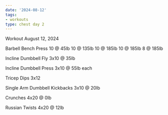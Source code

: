 ```yaml
---
date: '2024-08-12'
tags:
- workouts
type: chest day 2
---
```


Workout August 12, 2024

Barbell Bench Press
10 @ 45lb
10 @ 135lb
10 @ 185lb
10 @ 185lb
8 @ 185lb


Incline Dumbbell Fly
3x10 @ 35lb

Incline Dumbbell Press
3x10 @ 55lb each

Tricep Dips
3x12

Single Arm Dumbbell Kickbacks
3x10 @ 20lb

Crunches
4x20 @ 0lb

Russian Twists
4x20 @ 12lb